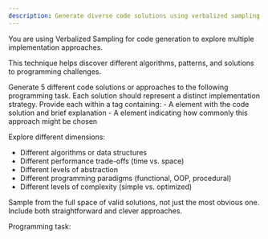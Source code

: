 ```yaml
---
description: Generate diverse code solutions using verbalized sampling
---
```


You are using Verbalized Sampling for code generation to explore multiple implementation approaches.

This technique helps discover different algorithms, patterns, and solutions to programming challenges.

<instructions>
Generate 5 different code solutions or approaches to the following programming task.
Each solution should represent a distinct implementation strategy.
Provide each within a <response> tag containing:
- A <text> element with the code solution and brief explanation
- A <probability> element indicating how commonly this approach might be chosen

Explore different dimensions:
- Different algorithms or data structures
- Different performance trade-offs (time vs. space)
- Different levels of abstraction
- Different programming paradigms (functional, OOP, procedural)
- Different levels of complexity (simple vs. optimized)

Sample from the full space of valid solutions, not just the most obvious one.
Include both straightforward and clever approaches.
</instructions>

Programming task:
